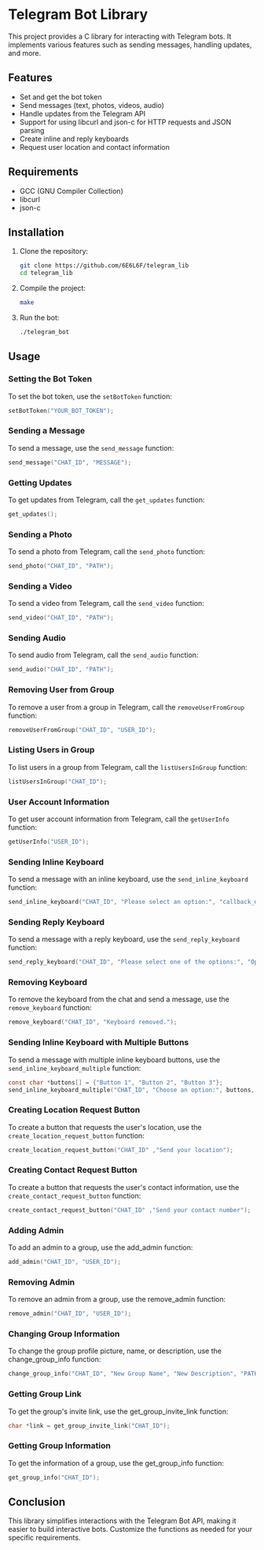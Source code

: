 
# Telegram Bot Library

This project provides a C library for interacting with Telegram bots. It implements various features such as sending messages, handling updates, and more.

## Features

- Set and get the bot token
- Send messages (text, photos, videos, audio)
- Handle updates from the Telegram API
- Support for using libcurl and json-c for HTTP requests and JSON parsing
- Create inline and reply keyboards
- Request user location and contact information

## Requirements

- GCC (GNU Compiler Collection)
- libcurl
- json-c

## Installation

1. Clone the repository:

   ```bash
   git clone https://github.com/6E6L6F/telegram_lib
   cd telegram_lib
   ```

2. Compile the project:

   ```bash
   make
   ```

3. Run the bot:

   ```bash
   ./telegram_bot
   ```

## Usage

### Setting the Bot Token

To set the bot token, use the `setBotToken` function:

```c
setBotToken("YOUR_BOT_TOKEN");
```

### Sending a Message

To send a message, use the `send_message` function:

```c
send_message("CHAT_ID", "MESSAGE");
```

### Getting Updates

To get updates from Telegram, call the `get_updates` function:

```c
get_updates();
```

### Sending a Photo

To send a photo from Telegram, call the `send_photo` function:

```c
send_photo("CHAT_ID", "PATH");
```

### Sending a Video

To send a video from Telegram, call the `send_video` function:

```c
send_video("CHAT_ID", "PATH");
```

### Sending Audio

To send audio from Telegram, call the `send_audio` function:

```c
send_audio("CHAT_ID", "PATH");
```


### Removing User from Group

To remove a user from a group in Telegram, call the `removeUserFromGroup` function:

```c
removeUserFromGroup("CHAT_ID", "USER_ID");
```

### Listing Users in Group

To list users in a group from Telegram, call the `listUsersInGroup` function:

```c
listUsersInGroup("CHAT_ID");
```

### User Account Information

To get user account information from Telegram, call the `getUserInfo` function:

```c
getUserInfo("USER_ID");
```

### Sending Inline Keyboard

To send a message with an inline keyboard, use the `send_inline_keyboard` function:

```c
send_inline_keyboard("CHAT_ID", "Please select an option:", "callback_data_example");
```

### Sending Reply Keyboard

To send a message with a reply keyboard, use the `send_reply_keyboard` function:

```c
send_reply_keyboard("CHAT_ID", "Please select one of the options:", "Option 1");
```

### Removing Keyboard

To remove the keyboard from the chat and send a message, use the `remove_keyboard` function:

```c
remove_keyboard("CHAT_ID", "Keyboard removed.");
```

### Sending Inline Keyboard with Multiple Buttons

To send a message with multiple inline keyboard buttons, use the `send_inline_keyboard_multiple` function:

```c
const char *buttons[] = {"Button 1", "Button 2", "Button 3"};
send_inline_keyboard_multiple("CHAT_ID", "Choose an option:", buttons, 3);
```

### Creating Location Request Button

To create a button that requests the user's location, use the `create_location_request_button` function:

```c
create_location_request_button("CHAT_ID" ,"Send your location");
```

### Creating Contact Request Button

To create a button that requests the user's contact information, use the `create_contact_request_button` function:

```c
create_contact_request_button("CHAT_ID" ,"Send your contact number");
```


### Adding Admin

To add an admin to a group, use the add_admin function:

```c
add_admin("CHAT_ID", "USER_ID");
```

### Removing Admin

To remove an admin from a group, use the remove_admin function:

```c
remove_admin("CHAT_ID", "USER_ID");
```

### Changing Group Information

To change the group profile picture, name, or description, use the change_group_info function:

```c
change_group_info("CHAT_ID", "New Group Name", "New Description", "PATH_TO_NEW_PHOTO");
```

### Getting Group Link

To get the group's invite link, use the get_group_invite_link function:


```c
char *link = get_group_invite_link("CHAT_ID");
```

### Getting Group Information

To get the information of a group, use the get_group_info function:


```c
get_group_info("CHAT_ID");
```








## Conclusion

This library simplifies interactions with the Telegram Bot API, making it easier to build interactive bots. Customize the functions as needed for your specific requirements.
